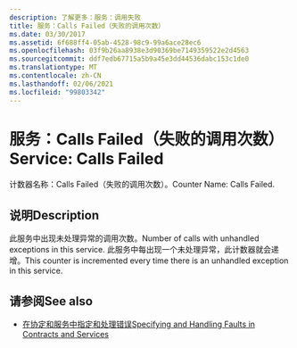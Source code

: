 ```yaml
---
description: 了解更多：服务：调用失败
title: 服务：Calls Failed（失败的调用次数）
ms.date: 03/30/2017
ms.assetid: 6f688ff4-05ab-4528-98c9-99a6ace28ec6
ms.openlocfilehash: 03f9b26aa8938e3d90369be7149359522e2d4563
ms.sourcegitcommit: ddf7edb67715a5b9a45e3dd44536dabc153c1de0
ms.translationtype: MT
ms.contentlocale: zh-CN
ms.lasthandoff: 02/06/2021
ms.locfileid: "99803342"
---
```

# <a name="service-calls-failed"></a><span data-ttu-id="bf134-103">服务：Calls Failed（失败的调用次数）</span><span class="sxs-lookup"><span data-stu-id="bf134-103">Service: Calls Failed</span></span>

<span data-ttu-id="bf134-104">计数器名称：Calls Failed（失败的调用次数）。</span><span class="sxs-lookup"><span data-stu-id="bf134-104">Counter Name: Calls Failed.</span></span>  
  
## <a name="description"></a><span data-ttu-id="bf134-105">说明</span><span class="sxs-lookup"><span data-stu-id="bf134-105">Description</span></span>  

 <span data-ttu-id="bf134-106">此服务中出现未处理异常的调用次数。</span><span class="sxs-lookup"><span data-stu-id="bf134-106">Number of calls with unhandled exceptions in this service.</span></span> <span data-ttu-id="bf134-107">此服务中每出现一个未处理异常，此计数器就会递增。</span><span class="sxs-lookup"><span data-stu-id="bf134-107">This counter is incremented every time there is an unhandled exception in this service.</span></span>  
  
## <a name="see-also"></a><span data-ttu-id="bf134-108">请参阅</span><span class="sxs-lookup"><span data-stu-id="bf134-108">See also</span></span>

- [<span data-ttu-id="bf134-109">在协定和服务中指定和处理错误</span><span class="sxs-lookup"><span data-stu-id="bf134-109">Specifying and Handling Faults in Contracts and Services</span></span>](../../specifying-and-handling-faults-in-contracts-and-services.md)
